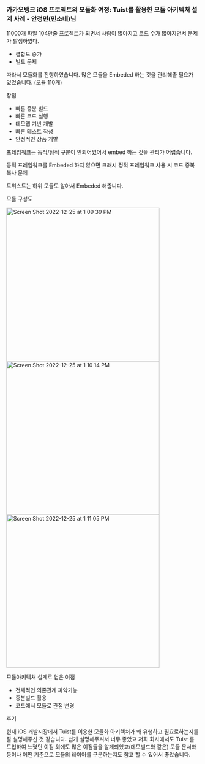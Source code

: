 ### 카카오뱅크 iOS 프로젝트의 모듈화 여정: Tuist를 활용한 모듈 아키텍처 설계 사례 - 안정민(민소네)님

11000개 파일 104만줄 프로젝트가 되면서 사람이 많아지고 코드 수가 많아지면서 문제가 발생하였다.

- 결합도 증가
- 빌드 문제

따라서 모듈화를 진행하였습니다.
많은 모듈을 Embeded 하는 것을 관리해줄 필요가 있었습니다. (모듈 110개)

장점
- 빠른 증분 빌드
- 빠른 코드 실행
- 데모앱 기반 개발
- 빠른 테스트 작성
- 안정적인 상품 개발

프레임워크는 동적/정적 구분이 안되어있어서 embed 하는 것을 관리가 어렵습니다.

동적 프레임워크를 Embeded 하지 않으면 크래시
정적 프레임워크 사용 시 코드 중복 복사 문제


트위스트는 하위 모듈도 알아서 Embeded 해줍니다.

모듈 구성도

<img width="400" alt="Screen Shot 2022-12-25 at 1 09 39 PM" src="https://user-images.githubusercontent.com/47078140/209456709-53e8ac15-b493-4c37-a364-62b5bc5d7104.png">
<img width="400" alt="Screen Shot 2022-12-25 at 1 10 14 PM" src="https://user-images.githubusercontent.com/47078140/209456727-577f02b8-14d7-4646-9f14-7bc575012c0b.png">
<img width="400" alt="Screen Shot 2022-12-25 at 1 11 05 PM" src="https://user-images.githubusercontent.com/47078140/209456739-6a6dbdd7-0009-4bfa-a7e3-522c63b5e48c.png">


모듈아키텍처 설계로 얻은 이점
- 전체적인 의존관계 파악가능
- 증분빌드 활용
- 코드에서 모듈로 관점 변경

후기

현재 iOS 개발시장에서 Tuist를 이용한 모듈화 아키텍처가 왜 유행하고 필요로하는지를 잘 설명해주신 것 같습니다. 쉽게 설명해주셔서 너무 좋았고 저희 회사에서도 Tuist 를 도입하여 느꼈던 이점 외에도 많은 이점들을 알게되었고(데모빌드와 같은) 모듈 문서화 등이나 어떤 기준으로 모듈의 레이어를 구분하는지도 참고 할 수 있어서 좋았습니다.


